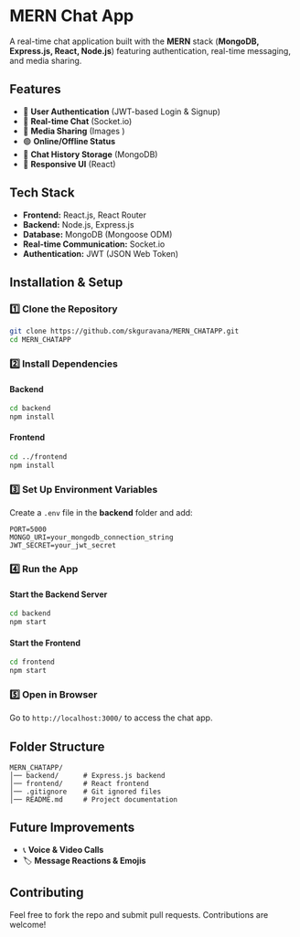 # MERN Chat App

A real-time chat application built with the **MERN** stack (**MongoDB, Express.js, React, Node.js**) featuring authentication, real-time messaging, and media sharing.

## Features
- 🔐 **User Authentication** (JWT-based Login & Signup)
- 💬 **Real-time Chat** (Socket.io)
- 📂 **Media Sharing** (Images )
- 🟢 **Online/Offline Status**
- 📜 **Chat History Storage** (MongoDB)
- 🎨 **Responsive UI** (React)

## Tech Stack
- **Frontend:** React.js, React Router
- **Backend:** Node.js, Express.js
- **Database:** MongoDB (Mongoose ODM)
- **Real-time Communication:** Socket.io
- **Authentication:** JWT (JSON Web Token)

## Installation & Setup
### 1️⃣ Clone the Repository
```sh
git clone https://github.com/skguravana/MERN_CHATAPP.git
cd MERN_CHATAPP
```

### 2️⃣ Install Dependencies
#### Backend
```sh
cd backend
npm install
```
#### Frontend
```sh
cd ../frontend
npm install
```

### 3️⃣ Set Up Environment Variables
Create a `.env` file in the **backend** folder and add:
```env
PORT=5000
MONGO_URI=your_mongodb_connection_string
JWT_SECRET=your_jwt_secret
```

### 4️⃣ Run the App
#### Start the Backend Server
```sh
cd backend
npm start
```
#### Start the Frontend
```sh
cd frontend
npm start
```

### 5️⃣ Open in Browser
Go to `http://localhost:3000/` to access the chat app.

## Folder Structure
```
MERN_CHATAPP/
│── backend/      # Express.js backend
│── frontend/     # React frontend
│── .gitignore    # Git ignored files
│── README.md     # Project documentation
```

## Future Improvements
- 📞 **Voice & Video Calls**
- 🏷 **Message Reactions & Emojis**

## Contributing
Feel free to fork the repo and submit pull requests. Contributions are welcome! 




